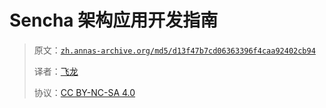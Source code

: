 # Sencha 架构应用开发指南

> 原文：[`zh.annas-archive.org/md5/d13f47b7cd06363396f4caa92402cb94`](https://zh.annas-archive.org/md5/d13f47b7cd06363396f4caa92402cb94)
> 
> 译者：[飞龙](https://github.com/wizardforcel)
> 
> 协议：[CC BY-NC-SA 4.0](http://creativecommons.org/licenses/by-nc-sa/4.0/)